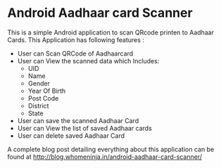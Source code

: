 # Android Aadhaar card Scanner
This is a simple Android application to scan QRcode printen to Aadhaar Cards. This Application has following features :
* User can Scan QRCode of Aadhaarcard
* User can View the scanned data which Includes:
  * UID
  * Name
  * Gender
  * Year Of Birth
  * Post Code
  * District
  * State
* User can save the scanned Aadhaar Card
* User can View the list of saved Aadhaar cards
* User can delete saved Aadhaar Card

A complete blog post detailing everything about this application can be found at http://blog.whomeninja.in/android-aadhaar-card-scanner/
